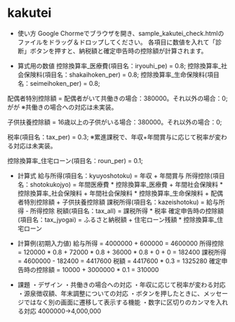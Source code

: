 # kakutei
* 使い方
Google Chormeでブラウザを開き、sample_kakutei_check.htmlのファイルをドラッグ＆ドロップしてください。
各項目に数値を入れて「診断」ボタンを押すと、納税額と確定申告時の控除額が計算されます。

* 算式用の数値
控除換算率_医療費(項目名：iryouhi_pe) = 0.8;
控除換算率_社会保険料(項目名：shakaihoken_per) = 0.8;
控除換算率_生命保険料(項目名：seimeihoken_per) = 0.8;

配偶者特別控除額 = 配偶者がいて共働きの場合：380000。それ以外の場合：0;がが
※共働きの場合への対応は未実装。

子供扶養控除額 = 16歳以上の子供がいる場合：380000。それ以外の場合：0;

税率(項目名：tax_per) = 0.3;
※累進課税で、年収+年間賞与に応じて税率が変わる対応は未実装。

控除換算率_住宅ローン(項目名：roun_per) = 0.1;

* 計算式
給与所得(項目名：kyuyoshotoku) = 年収 + 年間賞与
所得控除(項目名：shotokukojyo) = 年間医療費 * 控除換算率_医療費 + 年間社会保険料 * 控除換算率_社会保険料 + 年間社会保険料 * 控除換算率_生命保険料 + 配偶者特別控除額 + 子供扶養控除額
課税所得(項目名：kazeishotoku) = 給与所得 - 所得控除
税額(項目名：tax_all) = 課税所得 * 税率
確定申告時の控除額(項目名：tax_jyogai) = ふるさと納税額 + 住宅ローン残額 * 控除換算率_住宅ローン

* 計算例(初期入力値)
給与所得 = 4000000 + 600000
         = 4600000
所得控除 = 120000 * 0.8 + 72000 * 0.8 + 36000 * 0.8 + 0 + 0
         = 182400
課税所得 = 4600000 - 182400
         = 4417600
税額 = 4417600 * 0.3
     = 1325280
確定申告時の控除額 = 10000 + 3000000 * 0.1
                   = 310000
                   
* 課題
・デザイン
・共働きの場合への対応
・年収に応じて税率が変わる対応
・源泉徴収額、年末調整についての対応
・ボタンを押したときに、メッセージではなく別の画面に遷移して表示する機能
・数字に区切りのカンマを入れる対応
  4000000→4,000,000
